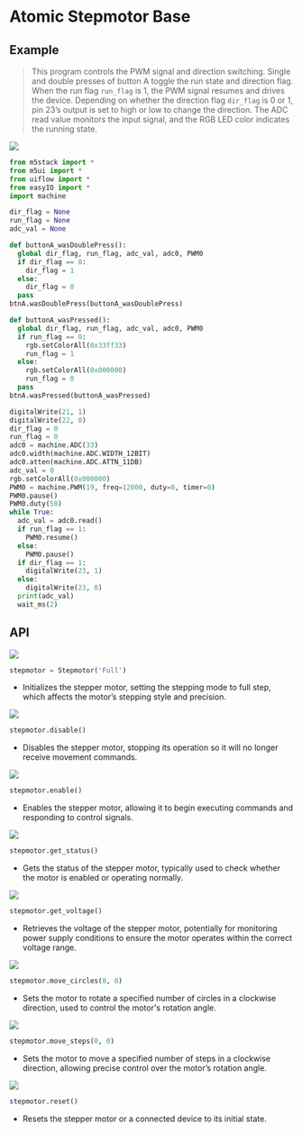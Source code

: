# Atomic Stepmotor Base

## Example

> This program controls the PWM signal and direction switching. Single and double presses of button A toggle the run state and direction flag. When the run flag `run_flag` is 1, the PWM signal resumes and drives the device. Depending on whether the direction flag `dir_flag` is 0 or 1, pin 23’s output is set to high or low to change the direction. The ADC read value monitors the input signal, and the RGB LED color indicates the running state.

<img class="blockly_svg" src="https://m5stack.oss-cn-shenzhen.aliyuncs.com/resource/docs/static/assets/img/uiflow/blockly/atomic_base/stepmotor/uiflow_block_atomic_base_stepmotor_demo.svg">

```python
from m5stack import *
from m5ui import *
from uiflow import *
from easyIO import *
import machine

dir_flag = None
run_flag = None
adc_val = None

def buttonA_wasDoublePress():
  global dir_flag, run_flag, adc_val, adc0, PWM0
  if dir_flag == 0:
    dir_flag = 1
  else:
    dir_flag = 0
  pass
btnA.wasDoublePress(buttonA_wasDoublePress)

def buttonA_wasPressed():
  global dir_flag, run_flag, adc_val, adc0, PWM0
  if run_flag == 0:
    rgb.setColorAll(0x33ff33)
    run_flag = 1
  else:
    rgb.setColorAll(0x000000)
    run_flag = 0
  pass
btnA.wasPressed(buttonA_wasPressed)

digitalWrite(21, 1)
digitalWrite(22, 0)
dir_flag = 0
run_flag = 0
adc0 = machine.ADC(33)
adc0.width(machine.ADC.WIDTH_12BIT)
adc0.atten(machine.ADC.ATTN_11DB)
adc_val = 0
rgb.setColorAll(0x000000)
PWM0 = machine.PWM(19, freq=12000, duty=0, timer=0)
PWM0.pause()
PWM0.duty(50)
while True:
  adc_val = adc0.read()
  if run_flag == 1:
    PWM0.resume()
  else:
    PWM0.pause()
  if dir_flag == 1:
    digitalWrite(23, 1)
  else:
    digitalWrite(23, 0)
  print(adc_val)
  wait_ms(2)

```

## API

<img class="blockly_svg" src="https://m5stack.oss-cn-shenzhen.aliyuncs.com/resource/docs/static/assets/img/uiflow/blockly/atomic_base/stepmotor/uiflow_block_base_stepmotor_init.svg">

```python
stepmotor = Stepmotor('Full')
```

- Initializes the stepper motor, setting the stepping mode to full step, which affects the motor’s stepping style and precision.

<img class="blockly_svg" src="https://m5stack.oss-cn-shenzhen.aliyuncs.com/resource/docs/static/assets/img/uiflow/blockly/atomic_base/stepmotor/uiflow_block_base_stepmotor_disbale.svg">

```python
stepmotor.disable()
```

- Disables the stepper motor, stopping its operation so it will no longer receive movement commands.

<img class="blockly_svg" src="https://m5stack.oss-cn-shenzhen.aliyuncs.com/resource/docs/static/assets/img/uiflow/blockly/atomic_base/stepmotor/uiflow_block_base_stepmotor_enable.svg">

```python
stepmotor.enable()
```

- Enables the stepper motor, allowing it to begin executing commands and responding to control signals.

<img class="blockly_svg" src="https://m5stack.oss-cn-shenzhen.aliyuncs.com/resource/docs/static/assets/img/uiflow/blockly/atomic_base/stepmotor/uiflow_block_base_stepmotor_get_status.svg">

```python
stepmotor.get_status()
```

- Gets the status of the stepper motor, typically used to check whether the motor is enabled or operating normally.

<img class="blockly_svg" src="https://m5stack.oss-cn-shenzhen.aliyuncs.com/resource/docs/static/assets/img/uiflow/blockly/atomic_base/stepmotor/uiflow_block_base_stepmotor_get_voltage.svg">

```python
stepmotor.get_voltage()
```

- Retrieves the voltage of the stepper motor, potentially for monitoring power supply conditions to ensure the motor operates within the correct voltage range.

<img class="blockly_svg" src="https://m5stack.oss-cn-shenzhen.aliyuncs.com/resource/docs/static/assets/img/uiflow/blockly/atomic_base/stepmotor/uiflow_block_base_stepmotor_move_circles.svg">

```python
stepmotor.move_circles(0, 0)
```

- Sets the motor to rotate a specified number of circles in a clockwise direction, used to control the motor's rotation angle.

<img class="blockly_svg" src="https://m5stack.oss-cn-shenzhen.aliyuncs.com/resource/docs/static/assets/img/uiflow/blockly/atomic_base/stepmotor/uiflow_block_base_stepmotor_move_steps.svg">

```python
stepmotor.move_steps(0, 0)
```

- Sets the motor to move a specified number of steps in a clockwise direction, allowing precise control over the motor’s rotation angle.

<img class="blockly_svg" src="https://m5stack.oss-cn-shenzhen.aliyuncs.com/resource/docs/static/assets/img/uiflow/blockly/atomic_base/stepmotor/uiflow_block_base_stepmotor_reset.svg">

```python
stepmotor.reset()
```

- Resets the stepper motor or a connected device to its initial state.